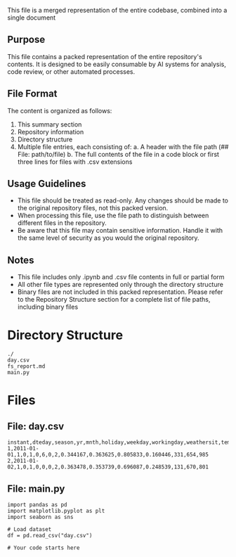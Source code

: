 This file is a merged representation of the entire codebase, combined into a single document

## Purpose
This file contains a packed representation of the entire repository's contents.
It is designed to be easily consumable by AI systems for analysis, code review,
or other automated processes.

## File Format
The content is organized as follows:
1. This summary section
2. Repository information
3. Directory structure
4. Multiple file entries, each consisting of:
  a. A header with the file path (## File: path/to/file)
  b. The full contents of the file in a code block or first three lines for files with .csv extensions

## Usage Guidelines
- This file should be treated as read-only. Any changes should be made to the
  original repository files, not this packed version.
- When processing this file, use the file path to distinguish
  between different files in the repository.
- Be aware that this file may contain sensitive information. Handle it with
  the same level of security as you would the original repository.

## Notes
- This file includes only .ipynb and .csv file contents in full or partial form
- All other file types are represented only through the directory structure
- Binary files are not included in this packed representation. Please refer to the Repository Structure section for a complete list of file paths, including binary files

# Directory Structure

````
./
day.csv
fs_report.md
main.py
````

# Files

## File: day.csv
````
instant,dteday,season,yr,mnth,holiday,weekday,workingday,weathersit,temp,atemp,hum,windspeed,casual,registered,cnt
1,2011-01-01,1,0,1,0,6,0,2,0.344167,0.363625,0.805833,0.160446,331,654,985
2,2011-01-02,1,0,1,0,0,0,2,0.363478,0.353739,0.696087,0.248539,131,670,801
````

## File: main.py
````
import pandas as pd
import matplotlib.pyplot as plt
import seaborn as sns

# Load dataset
df = pd.read_csv("day.csv")

# Your code starts here
````
